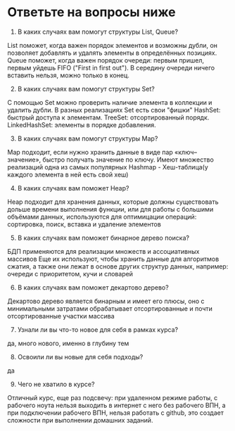 # Ответьте на вопросы ниже

1. В каких случаях вам помогут структуры List, Queue?

List поможет, когда важен порядок элементов и возможны дубли, он позволяет добавлять и удалять элементы в определённых позициях.
Queue поможет, когда важен порядок очереди: первым пришел, первым уйдешь FIFO ("First in first out").
В середину очереди ничего вставить нельзя, можно только в конец.


2. В каких случаях вам помогут структуры Set?

С помощью Set можно проверить наличие элемента в коллекции и удалить дубли.
В разных реализациях Set есть свои "фишки"
HashSet: быстрый доступа к элементам.
TreeSet: отсортированный порядк.
LinkedHashSet: элементы в порядке добавления.

3. В каких случаях вам помогут структуры Map?

Map подходит, если нужно хранить данные в виде пар «ключ–значение», быстро получать значение по ключу.
Имеют множество реализаций одна из самых популярных Hashmap - Хеш-таблица(у каждого элемента в ней есть свой хеш)

4. В каких случаях вам поможет Heap?

Heap подходит для хранения данных, которые должны существовать дольше времени выполнения функции, или для работы с большими объёмами данных,
используются для оптимицации операций: сортировка, поиск, вставка и удаление элементов

5. В каких случаях вам поможет бинарное дерево поиска?

БДП применяются для реализации множеств и ассоциативных массивов
Еще их используют, чтобы хранить данные для алгоритмов сжатия, а также они лежат в основе других структур данных, например:
очереди с приоритетом, кучи и словарей

6. В каких случаях вам поможет декартово дерево?

Декартово дерево является бинарным и имеет его плюсы, оно с минимальными затратами обрабатывает отсортированные и почти отсортированные участки массива

7. Узнали ли вы что-то новое для себя в рамках курса?

да, много нового, именно в глубину тем

8. Освоили ли вы новые для себя подходы?

да

9. Чего не хватило в курсе?

Отличный курс, еще раз подсвечу: при удаленном режиме работы, с рабочего ноута нельзя выходить в интернет с него без рабочего ВПН, а при подключении рабочего ВПН,
нельзя работать с github, это создает сложности при выполнении домашних заданий.
